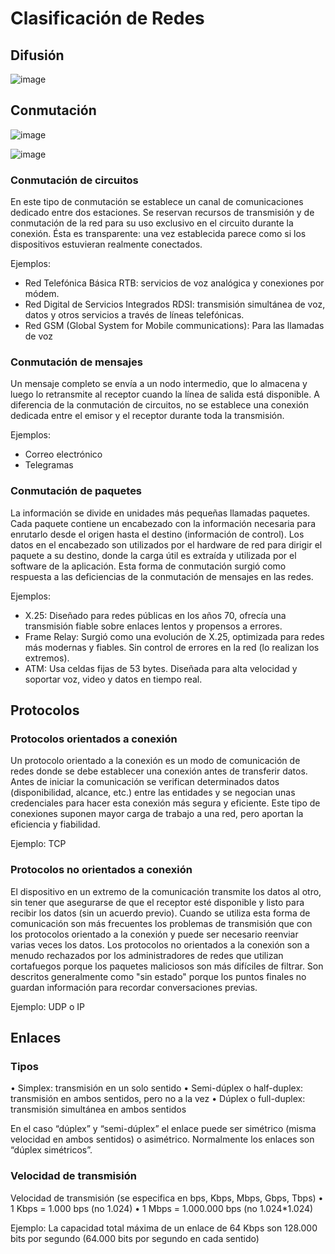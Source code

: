 # Clasificación de Redes

## Difusión

![image](https://github.com/user-attachments/assets/25542a43-ef79-48c0-a120-3c2115219301)

## Conmutación

![image](https://github.com/user-attachments/assets/35f12388-b1e2-4c5b-beeb-2b9499a96408)

![image](https://github.com/user-attachments/assets/2f5ba9b6-13fa-4f8d-b04c-dc3ada7fe27f)

### Conmutación de circuitos

En este tipo de conmutación se establece un canal de comunicaciones dedicado entre dos estaciones. Se reservan recursos de transmisión y de conmutación de la red para su uso exclusivo en el circuito durante la conexión. 
Ésta es transparente: una vez establecida parece como si los dispositivos estuvieran realmente conectados.

Ejemplos:
- Red Telefónica Básica RTB: servicios de voz analógica y conexiones por módem.
- Red Digital de Servicios Integrados RDSI: transmisión simultánea de voz, datos y otros servicios a través de líneas telefónicas.
- Red GSM (Global System for Mobile communications): Para las llamadas de voz

### Conmutación de mensajes

Un mensaje completo se envía a un nodo intermedio, que lo almacena y luego lo retransmite al receptor cuando la línea de salida está disponible. A diferencia de la conmutación de circuitos, 
no se establece una conexión dedicada entre el emisor y el receptor durante toda la transmisión. 

Ejemplos:
- Correo electrónico
- Telegramas

### Conmutación de paquetes

La información se divide en unidades más pequeñas llamadas paquetes. Cada paquete contiene un encabezado con la información necesaria para enrutarlo desde el origen hasta el destino (información de control). 
Los datos en el encabezado son utilizados por el hardware de red para dirigir el paquete a su destino, donde la carga útil es extraída y utilizada por el software de la aplicación. 
Esta forma de conmutación surgió como respuesta a las deficiencias de la conmutación de mensajes en las redes.

Ejemplos:
- X.25: Diseñado para redes públicas en los años 70, ofrecía una transmisión fiable sobre enlaces lentos y propensos a errores.
- Frame Relay: Surgió como una evolución de X.25, optimizada para redes más modernas y fiables. Sin control de errores en la red (lo realizan los extremos).
- ATM: Usa celdas fijas de 53 bytes. Diseñada para alta velocidad y soportar voz, video y datos en tiempo real.

## Protocolos

### Protocolos orientados a conexión

Un protocolo orientado a la conexión es un modo de comunicación de redes donde se debe establecer una conexión antes de transferir datos. Antes de iniciar la comunicación se verifican determinados datos (disponibilidad, alcance, etc.) 
entre las entidades y se negocian unas credenciales para hacer esta conexión más segura y eficiente. Este tipo de conexiones suponen mayor carga de trabajo a una red, pero aportan la eficiencia y fiabilidad.

Ejemplo: TCP

### Protocolos no orientados a conexión

El dispositivo en un extremo de la comunicación transmite los datos al otro, sin tener que asegurarse de que el receptor esté disponible y listo para recibir los datos (sin un acuerdo previo). 
Cuando se utiliza esta forma de comunicación son más frecuentes los problemas de transmisión que con los protocolos orientado a la conexión y puede ser necesario reenviar varias veces los datos. 
Los protocolos no orientados a la conexión son a menudo rechazados por los administradores de redes que utilizan cortafuegos porque los paquetes maliciosos son más difíciles de filtrar.
Son descritos generalmente como "sin estado" porque los puntos finales no guardan información para recordar conversaciones previas. 

Ejemplo: UDP o IP

## Enlaces

### Tipos

• Simplex: transmisión en un solo sentido
• Semi-dúplex o half-duplex: transmisión en ambos sentidos, pero no a la vez
• Dúplex o full-duplex: transmisión simultánea en ambos sentidos

En el caso “dúplex” y “semi-dúplex” el enlace puede ser simétrico (misma velocidad en ambos 
sentidos) o asimétrico.
Normalmente los enlaces son “dúplex simétricos”.

### Velocidad de transmisión

Velocidad de transmisión (se especifica en bps, Kbps, Mbps, Gbps, Tbps)
• 1 Kbps = 1.000 bps (no 1.024)
• 1 Mbps = 1.000.000 bps (no 1.024*1.024)

Ejemplo: La capacidad total máxima de un enlace de 64 Kbps son 128.000 bits por segundo 
(64.000 bits por segundo en cada sentido)


